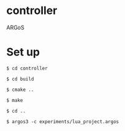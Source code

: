 # controller
ARGoS

# Set up

``` $ cd controller ```

``` $ cd build ```

``` $ cmake .. ```

``` $ make ```

``` $ cd .. ```

``` $ argos3 -c experiments/lua_project.argos ```

